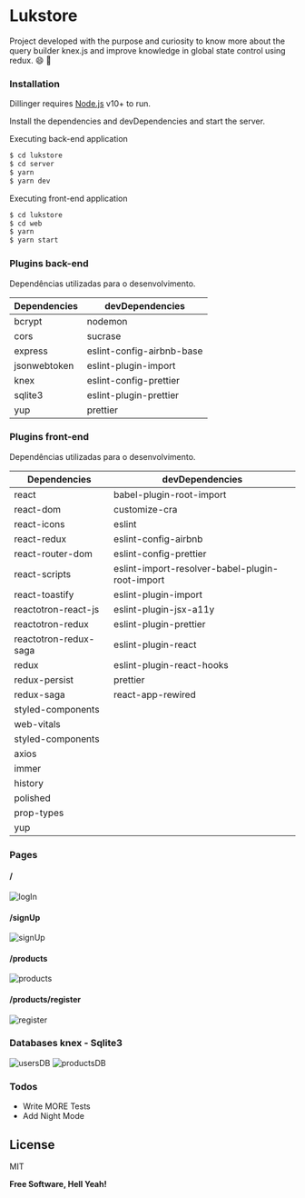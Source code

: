 # Lukstore

Project developed with the purpose and curiosity to know more about the query builder knex.js and improve knowledge in global state control using redux. :smile: :rocket:

### Installation

Dillinger requires [Node.js](https://nodejs.org/) v10+ to run.

Install the dependencies and devDependencies and start the server.

Executing back-end application

```sh
$ cd lukstore
$ cd server
$ yarn
$ yarn dev
```

Executing front-end application

```sh
$ cd lukstore
$ cd web
$ yarn
$ yarn start
```

### Plugins back-end

Dependências utilizadas para o desenvolvimento.

| Dependencies | devDependencies           |
| ------------ | ------------------------- |
| bcrypt       | nodemon                   |
| cors         | sucrase                   |
| express      | eslint-config-airbnb-base |
| jsonwebtoken | eslint-plugin-import      |
| knex         | eslint-config-prettier    |
| sqlite3      | eslint-plugin-prettier    |
| yup          | prettier                  |

### Plugins front-end

Dependências utilizadas para o desenvolvimento.

| Dependencies          | devDependencies                                 |
| --------------------- | ----------------------------------------------- |
| react                 | babel-plugin-root-import                        |
| react-dom             | customize-cra                                   |
| react-icons           | eslint                                          |
| react-redux           | eslint-config-airbnb                            |
| react-router-dom      | eslint-config-prettier                          |
| react-scripts         | eslint-import-resolver-babel-plugin-root-import |
| react-toastify        | eslint-plugin-import                            |
| reactotron-react-js   | eslint-plugin-jsx-a11y                          |
| reactotron-redux      | eslint-plugin-prettier                          |
| reactotron-redux-saga | eslint-plugin-react                             |
| redux                 | eslint-plugin-react-hooks                       |
| redux-persist         | prettier                                        |
| redux-saga            | react-app-rewired                               |
| styled-components     |                                                 |
| web-vitals            |                                                 |
| styled-components     |                                                 |
| axios                 |                                                 |
| immer                 |                                                 |
| history               |                                                 |
| polished              |                                                 |
| prop-types            |                                                 |
| yup                   |                                                 |

### Pages

#### /

![logIn](https://user-images.githubusercontent.com/38146739/105856516-16781b00-5fc8-11eb-8c55-fd85b6967380.png)

#### /signUp

![signUp](https://user-images.githubusercontent.com/38146739/105856817-62c35b00-5fc8-11eb-9032-8d499e3275f7.png)

#### /products

![products](https://user-images.githubusercontent.com/38146739/105856839-6bb42c80-5fc8-11eb-9e0e-343a23630461.png)

#### /products/register

![register](https://user-images.githubusercontent.com/38146739/105856867-7373d100-5fc8-11eb-9873-344e5b09a358.png)

### Databases knex - Sqlite3

![usersDB](https://user-images.githubusercontent.com/38146739/105857283-e8dfa180-5fc8-11eb-9a31-277dbb5a6d05.png)
![productsDB](https://user-images.githubusercontent.com/38146739/105857368-fc8b0800-5fc8-11eb-8a1e-9b34d3f56d77.png)

### Todos

- Write MORE Tests
- Add Night Mode

## License

MIT

**Free Software, Hell Yeah!**

[//]: # "These are reference links used in the body of this note and get stripped out when the markdown processor does its job. There is no need to format nicely because it shouldn't be seen. Thanks SO - http://stackoverflow.com/questions/4823468/store-comments-in-markdown-syntax"
[dill]: https://github.com/joemccann/dillinger
[git-repo-url]: https://github.com/joemccann/dillinger.git
[john gruber]: http://daringfireball.net
[df1]: http://daringfireball.net/projects/markdown/
[markdown-it]: https://github.com/markdown-it/markdown-it
[ace editor]: http://ace.ajax.org
[node.js]: http://nodejs.org
[twitter bootstrap]: http://twitter.github.com/bootstrap/
[jquery]: http://jquery.com
[@tjholowaychuk]: http://twitter.com/tjholowaychuk
[express]: http://expressjs.com
[angularjs]: http://angularjs.org
[gulp]: http://gulpjs.com
[pldb]: https://github.com/joemccann/dillinger/tree/master/plugins/dropbox/README.md
[plgh]: https://github.com/joemccann/dillinger/tree/master/plugins/github/README.md
[plgd]: https://github.com/joemccann/dillinger/tree/master/plugins/googledrive/README.md
[plod]: https://github.com/joemccann/dillinger/tree/master/plugins/onedrive/README.md
[plme]: https://github.com/joemccann/dillinger/tree/master/plugins/medium/README.md
[plga]: https://github.com/RahulHP/dillinger/blob/master/plugins/googleanalytics/README.md
